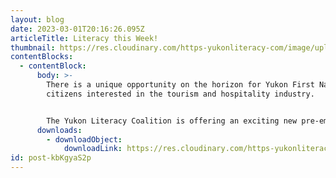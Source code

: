 ```yaml
---
layout: blog
date: 2023-03-01T20:16:26.095Z
articleTitle: Literacy this Week!
thumbnail: https://res.cloudinary.com/https-yukonliteracy-com/image/upload/q_35/v1680121049/pathwayss_jybqcj.png
contentBlocks:
  - contentBlock:
      body: >-
        There is a unique opportunity on the horizon for Yukon First Nation
        citizens interested in the tourism and hospitality industry.


        The Yukon Literacy Coalition is offering an exciting new pre-employment training program called ‘Pathways to Success’ to help strengthen the Yukon tourism and hospitality workforce.
      downloads:
        - downloadObject:
            downloadLink: https://res.cloudinary.com/https-yukonliteracy-com/image/upload/q_35/v1680121049/Pathways_spsxrr.pdf
id: post-kbKgyaS2p
---
```


